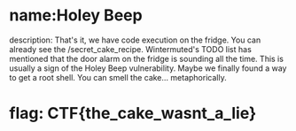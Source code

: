 # name:Holey Beep
description: That's it, we have code execution on the fridge. You can already see the /secret_cake_recipe. Wintermuted's TODO list has mentioned that the door alarm on the fridge is sounding all the time. This is usually a sign of the Holey Beep vulnerability. Maybe we finally found a way to get a root shell. You can smell the cake… metaphorically.

# flag: CTF{the_cake_wasnt_a_lie}
